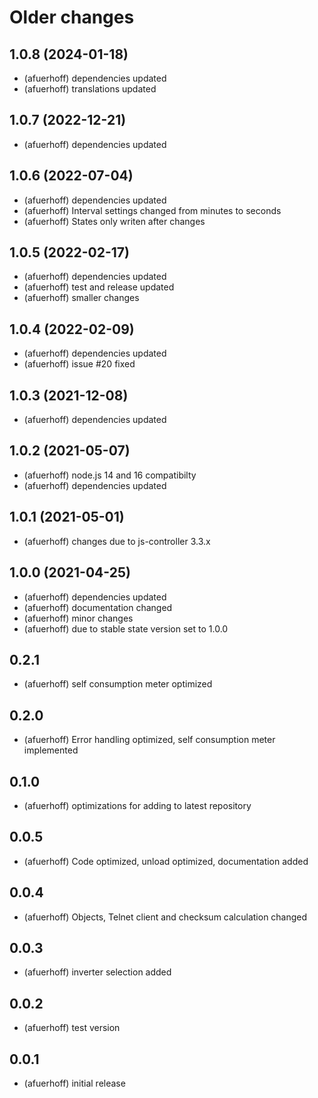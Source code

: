 # Older changes
## 1.0.8 (2024-01-18)
* (afuerhoff) dependencies updated
* (afuerhoff) translations updated

## 1.0.7 (2022-12-21)
* (afuerhoff) dependencies updated

## 1.0.6 (2022-07-04)
* (afuerhoff) dependencies updated
* (afuerhoff) Interval settings changed from minutes to seconds
* (afuerhoff) States only writen after changes

## 1.0.5 (2022-02-17)
* (afuerhoff) dependencies updated
* (afuerhoff) test and release updated
* (afuerhoff) smaller changes

## 1.0.4 (2022-02-09)
* (afuerhoff) dependencies updated
* (afuerhoff) issue #20 fixed

## 1.0.3 (2021-12-08)
* (afuerhoff) dependencies updated

## 1.0.2 (2021-05-07)
* (afuerhoff) node.js 14 and 16 compatibilty
* (afuerhoff) dependencies updated

## 1.0.1 (2021-05-01)
* (afuerhoff) changes due to js-controller 3.3.x

## 1.0.0 (2021-04-25)
* (afuerhoff) dependencies updated
* (afuerhoff) documentation changed
* (afuerhoff) minor changes
* (afuerhoff) due to stable state version set to 1.0.0

## 0.2.1
* (afuerhoff) self consumption meter optimized

## 0.2.0
* (afuerhoff) Error handling optimized, self consumption meter implemented

## 0.1.0
* (afuerhoff) optimizations for adding to latest repository

## 0.0.5
* (afuerhoff) Code optimized, unload optimized, documentation added

## 0.0.4
* (afuerhoff) Objects, Telnet client and checksum calculation changed

## 0.0.3
* (afuerhoff) inverter selection added

## 0.0.2
* (afuerhoff) test version

## 0.0.1
* (afuerhoff) initial release
